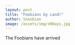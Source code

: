 ```yaml
---
layout: post
title: "Foobians by Land!"
author: Snoobian
image: /assets/img/49Days.jpg
---
```


The Foobians have arrived 
